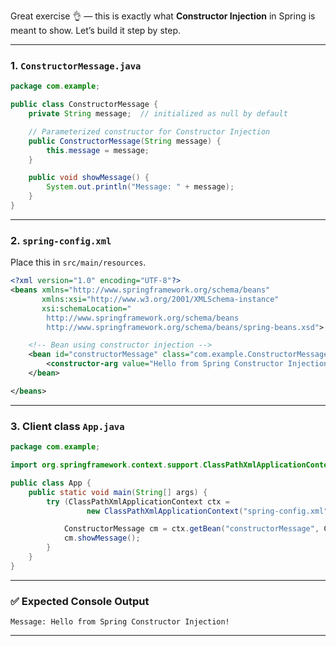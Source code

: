 Great exercise 👌 — this is exactly what **Constructor Injection** in Spring is meant to show. Let’s build it step by step.

---

### 1. `ConstructorMessage.java`

```java
package com.example;

public class ConstructorMessage {
    private String message;  // initialized as null by default

    // Parameterized constructor for Constructor Injection
    public ConstructorMessage(String message) {
        this.message = message;
    }

    public void showMessage() {
        System.out.println("Message: " + message);
    }
}
```

---

### 2. `spring-config.xml`

Place this in `src/main/resources`.

```xml
<?xml version="1.0" encoding="UTF-8"?>
<beans xmlns="http://www.springframework.org/schema/beans"
       xmlns:xsi="http://www.w3.org/2001/XMLSchema-instance"
       xsi:schemaLocation="
        http://www.springframework.org/schema/beans
        http://www.springframework.org/schema/beans/spring-beans.xsd">

    <!-- Bean using constructor injection -->
    <bean id="constructorMessage" class="com.example.ConstructorMessage">
        <constructor-arg value="Hello from Spring Constructor Injection!"/>
    </bean>

</beans>
```

---

### 3. Client class `App.java`

```java
package com.example;

import org.springframework.context.support.ClassPathXmlApplicationContext;

public class App {
    public static void main(String[] args) {
        try (ClassPathXmlApplicationContext ctx =
                 new ClassPathXmlApplicationContext("spring-config.xml")) {

            ConstructorMessage cm = ctx.getBean("constructorMessage", ConstructorMessage.class);
            cm.showMessage();
        }
    }
}
```

---

### ✅ Expected Console Output

```
Message: Hello from Spring Constructor Injection!
```

---

